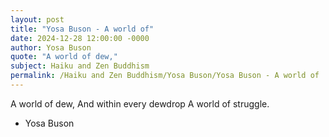 ```yaml
---
layout: post
title: "Yosa Buson - A world of"
date: 2024-12-28 12:00:00 -0000
author: Yosa Buson
quote: "A world of dew,"
subject: Haiku and Zen Buddhism
permalink: /Haiku and Zen Buddhism/Yosa Buson/Yosa Buson - A world of
---
```


A world of dew,
And within every dewdrop
A world of struggle.

- Yosa Buson
